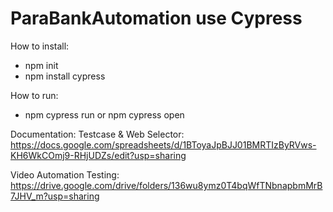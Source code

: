 # ParaBankAutomation use Cypress

How to install:

- npm init
- npm install cypress

How to run:

- npm cypress run or npm cypress open

Documentation:
Testcase & Web Selector: https://docs.google.com/spreadsheets/d/1BToyaJpBJJ01BMRTIzByRVws-KH6WkCOmj9-RHjUDZs/edit?usp=sharing

Video Automation Testing: https://drive.google.com/drive/folders/136wu8ymz0T4bqWfTNbnapbmMrB7JHV_m?usp=sharing
